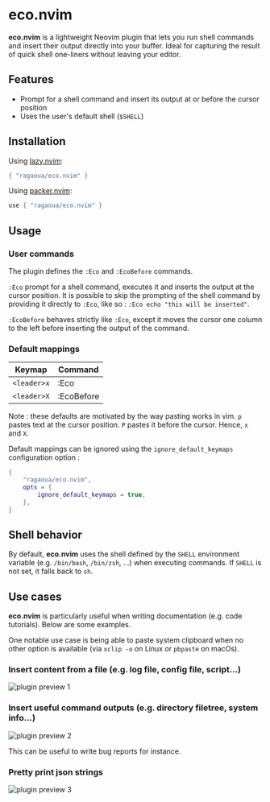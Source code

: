 # eco.nvim

**eco.nvim** is a lightweight Neovim plugin that lets you run shell commands and insert their output directly into your buffer. Ideal for capturing the result of quick shell one-liners without leaving your editor.

## Features

- Prompt for a shell command and insert its output at or before the cursor position
- Uses the user's default shell (`$SHELL`)

## Installation

Using [lazy.nvim](https://github.com/folke/lazy.nvim):

```lua
{ "ragaoua/eco.nvim" }
```

Using [packer.nvim](https://github.com/wbthomason/packer.nvim):

```lua
use { "ragaoua/eco.nvim" }
```

## Usage

### User commands

The plugin defines the `:Eco` and `:EcoBefore` commands.

`:Eco` prompt for a shell command, executes it and inserts the output at the cursor position.
It is possible to skip the prompting of the shell command by providing it directly to `:Eco`, like so : `:Eco echo "this will be inserted"`.

`:EcoBefore` behaves strictly like `:Eco`, except it moves the cursor one column to the left before inserting the output of the command.

### Default mappings

| Keymap      | Command    |
|-------------|------------|
| `<leader>x` | :Eco       |
| `<leader>X` | :EcoBefore |

Note : these defaults are motivated by the way pasting works in vim. `p` pastes text at the cursor position. `P` pastes it before the cursor. Hence, `x` and `X`.

Default mappings can be ignored using the `ignore_default_keymaps` configuration option :

```lua
{
    "ragaoua/eco.nvim",
    opts = {
        ignore_default_keymaps = true,
    },
}
```

## Shell behavior

By default, **eco.nvim** uses the shell defined by the `SHELL` environment variable (e.g. `/bin/bash`, `/bin/zsh`, ...) when executing commands. If `SHELL` is not set, it falls back to `sh`.


## Use cases

**eco.nvim** is particularly useful when writing documentation (e.g. code tutorials). Below are some examples.

One notable use case is being able to paste system clipboard when no other option is available (via `xclip -o` on Linux or `pbpaste` on macOs).

### Insert content from a file (e.g. log file, config file, script...)

![plugin preview 1](https://i.imgur.com/briuS3w.gif)

### Insert useful command outputs (e.g. directory filetree, system info...)

![plugin preview 2](https://i.imgur.com/0vRrz96.gif)

This can be useful to write bug reports for instance.

### Pretty print json strings

![plugin preview 3](https://i.imgur.com/SiJXuuD.gif)

